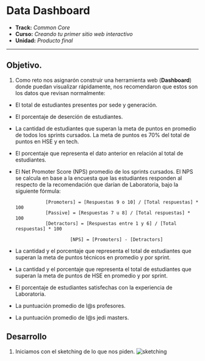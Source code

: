 # Data Dashboard

* **Track:** _Common Core_
* **Curso:** _Creando tu primer sitio web interactivo_
* **Unidad:** _Producto final_

***

## Objetivo.

1. Como reto nos asignarón construir una herramienta web (**Dashboard**) donde puedan visualizar rápidamente, nos recomendaron que estos son los datos que revisan normalmente:

- El total de estudiantes presentes por sede y generación.
-  El porcentaje de deserción de estudiantes.
- La cantidad de estudiantes que superan la meta de puntos en promedio de todos los sprints cursados. La meta de puntos es 70% del total   de puntos en HSE y en tech.
- El porcentaje que representa el dato anterior en relación al total de estudiantes.
- El Net Promoter Score (NPS) promedio de los sprints cursados. El NPS se calcula en base a la encuesta que las estudiantes responden al   respecto de la recomendación que darían de Laboratoria, bajo la siguiente fórmula:

                 [Promoters] = [Respuestas 9 o 10] / [Total respuestas] * 100
                 [Passive] = [Respuestas 7 u 8] / [Total respuestas] * 100
                 [Detractors] = [Respuestas entre 1 y 6] / [Total respuestas] * 100

                          [NPS] = [Promoters] - [Detractors]
- La cantidad y el porcentaje que representa el total de estudiantes que superan la meta de puntos técnicos en promedio y por sprint.
- La cantidad y el porcentaje que representa el total de estudiantes que superan la meta de puntos de HSE en promedio y por sprint.
- El porcentaje de estudiantes satisfechas con la experiencia de Laboratoria.
- La puntuación promedio de l@s profesores.
- La puntuación promedio de l@s jedi masters.


## Desarrollo
1. Iniciamos con el sketching de lo que nos piden.
![sketching](../assets/images/1.jpg)
